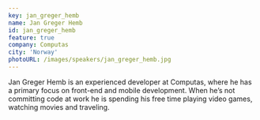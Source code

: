 ```yaml
---
key: jan_greger_hemb
name: Jan Greger Hemb
id: jan_greger_hemb
feature: true
company: Computas
city: 'Norway'
photoURL: /images/speakers/jan_greger_hemb.jpg
---
```

Jan Greger Hemb is an experienced developer at Computas, where he has a primary focus on front-end and mobile development. When he’s not committing code at work he is spending his free time playing video games, watching movies and traveling.